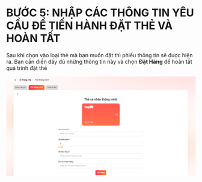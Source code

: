 # BƯỚC 5: NHẬP CÁC THÔNG TIN YÊU CẦU ĐỂ TIẾN HÀNH  ĐẶT THẺ VÀ HOÀN TẤT

Sau khi chọn vào loại thẻ mà bạn muốn đặt thì phiếu thông tin sẽ được hiện ra. Bạn cần điền đầy đủ những thông tin này và chọn **Đặt Hàng** để hoàn tất quá trình đặt thẻ

![](<../../.gitbook/assets/image (3) (2).png>)

